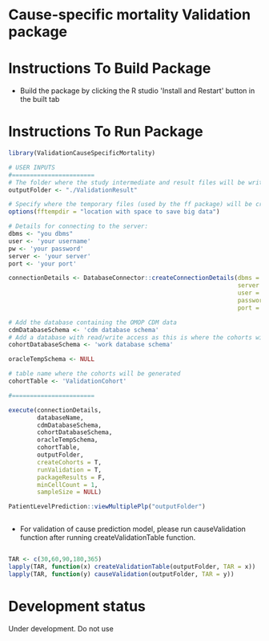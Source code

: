 Cause-specific mortality Validation package
========================================================


Instructions To Build Package
===================

- Build the package by clicking the R studio 'Install and Restart' button in the built tab 



Instructions To Run Package
===================


```r
library(ValidationCauseSpecificMortality)

# USER INPUTS
#=======================
# The folder where the study intermediate and result files will be written:
outputFolder <- "./ValidationResult"

# Specify where the temporary files (used by the ff package) will be created:
options(fftempdir = "location with space to save big data")

# Details for connecting to the server:
dbms <- "you dbms"
user <- 'your username'
pw <- 'your password'
server <- 'your server'
port <- 'your port'

connectionDetails <- DatabaseConnector::createConnectionDetails(dbms = dbms,
                                                                server = server,
                                                                user = user,
                                                                password = pw,
                                                                port = port)

# Add the database containing the OMOP CDM data
cdmDatabaseSchema <- 'cdm database schema'
# Add a database with read/write access as this is where the cohorts will be generated
cohortDatabaseSchema <- 'work database schema'

oracleTempSchema <- NULL

# table name where the cohorts will be generated
cohortTable <- 'ValidationCohort'

#=======================

execute(connectionDetails,
        databaseName,
        cdmDatabaseSchema,
        cohortDatabaseSchema,
        oracleTempSchema,
        cohortTable,
        outputFolder,
        createCohorts = T,
        runValidation = T,
        packageResults = F,
        minCellCount = 1,
        sampleSize = NULL)

PatientLevelPrediction::viewMultiplePlp("outputFolder")



```
- For validation of cause prediction model, please run causeValidation function after running createValidationTable function.
  
```r

TAR <- c(30,60,90,180,365)
lapply(TAR, function(x) createValidationTable(outputFolder, TAR = x))
lapply(TAR, function(y) causeValidation(outputFolder, TAR = y))

```


# Development status
Under development. Do not use